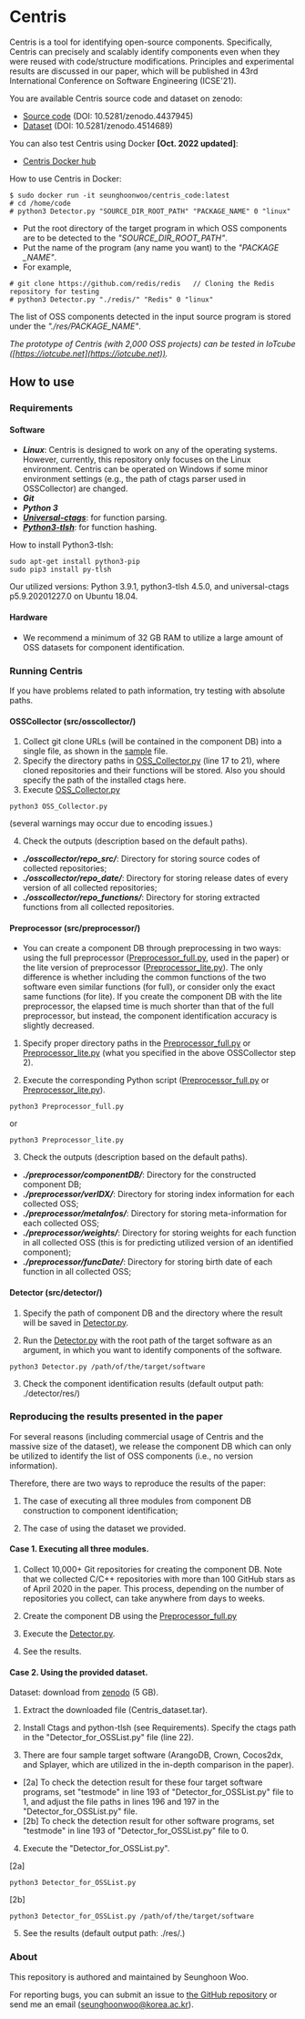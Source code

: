 # Centris
Centris is a tool for identifying open-source components.
Specifically, Centris can precisely and scalably identify components even when they were reused with code/structure modifications.
Principles and experimental results are discussed in our paper, which will be published in 43rd International Conference on Software Engineering (ICSE'21).

You are available Centris source code and dataset on zenodo:
 * [Source code](https://zenodo.org/record/4437945#.YB7nQ-gzaUk) (DOI: 10.5281/zenodo.4437945)
 * [Dataset](https://zenodo.org/record/4514689#.YB7sN-gzaUk) (DOI: 10.5281/zenodo.4514689)

You can also test Centris using Docker **[Oct. 2022 updated]**:
 * [Centris Docker hub](https://hub.docker.com/repository/docker/seunghoonwoo/centris_code)

How to use Centris in Docker:

```
$ sudo docker run -it seunghoonwoo/centris_code:latest
# cd /home/code
# python3 Detector.py "SOURCE_DIR_ROOT_PATH" "PACKAGE_NAME" 0 "linux"
```
* Put the root directory of the target program in which OSS components are to be detected to the *"SOURCE_DIR_ROOT_PATH"*.
* Put the name of the program (any name you want) to the *"PACKAGE _NAME"*.
* For example, 
```
# git clone https://github.com/redis/redis   // Cloning the Redis repository for testing
# python3 Detector.py "./redis/" "Redis" 0 "linux"
```

The list of OSS components detected in the input source program is stored under the *"./res/PACKAGE_NAME"*.


*The prototype of Centris (with 2,000 OSS projects) can be tested in IoTcube ([https://iotcube.net](https://iotcube.net)).*

## How to use
### Requirements

#### Software
* ***Linux***: Centris is designed to work on any of the operating systems. However, currently, this repository only focuses on the Linux environment. Centris can be operated on Windows if some minor environment settings (e.g., the path of ctags parser used in OSSCollector) are changed.
* ***Git***
* ***Python 3***
* ***[Universal-ctags](https://github.com/universal-ctags/ctags)***: for function parsing.
* ***[Python3-tlsh](https://pypi.org/project/python-tlsh/)***: for function hashing.

How to install Python3-tlsh:

```
sudo apt-get install python3-pip
sudo pip3 install py-tlsh
```

Our utilized versions: Python 3.9.1, python3-tlsh 4.5.0, and universal-ctags p5.9.20201227.0 on Ubuntu 18.04.

#### Hardware
* We recommend a minimum of 32 GB RAM to utilize a large amount of OSS datasets for component identification.

### Running Centris

If you have problems related to path information, try testing with absolute paths.

#### OSSCollector (src/osscollector/)

1. Collect git clone URLs (will be contained in the component DB) into a single file, as shown in the [sample](https://github.com/WOOSEUNGHOON/Centris-public/blob/main/src/osscollector/sample) file.
2. Specify the directory paths in [OSS_Collector.py](https://github.com/WOOSEUNGHOON/Centris-public/blob/main/src/osscollector/OSS_Collector.py) (line 17 to 21), where cloned repositories and their functions will be stored. Also you should specify the path of the installed ctags here.
3. Execute [OSS_Collector.py](https://github.com/WOOSEUNGHOON/Centris-public/blob/main/src/osscollector/OSS_Collector.py)
```
python3 OSS_Collector.py
```
(several warnings may occur due to encoding issues.)

4. Check the outputs (description based on the default paths).
 * ***./osscollector/repo_src/***: Directory for storing source codes of collected repositories;
 * ***./osscollector/repo_date/***: Directory for storing release dates of every version of all collected repositories;
 * ***./osscollector/repo_functions/***: Directory for storing extracted functions from all collected repositories.

#### Preprocessor (src/preprocessor/)

* You can create a component DB through preprocessing in two ways: using the full preprocessor ([Preprocessor_full.py](https://github.com/WOOSEUNGHOON/Centris-public/blob/main/src/preprocessor/Preprocessor_full.py), used in the paper) or the lite version of preprocessor ([Preprocessor_lite.py](https://github.com/WOOSEUNGHOON/Centris-public/blob/main/src/preprocessor/Preprocessor_lite.py)). The only difference is whether including the common functions of the two software even similar functions (for full), or consider only the exact same functions (for lite). If you create the component DB with the lite preprocessor, the elapsed time is much shorter than that of the full preprocessor, but instead, the component identification accuracy is slightly decreased.

1. Specify proper directory paths in the [Preprocessor_full.py](https://github.com/WOOSEUNGHOON/Centris-public/blob/main/src/preprocessor/Preprocessor_full.py) or [Preprocessor_lite.py](https://github.com/WOOSEUNGHOON/Centris-public/blob/main/src/preprocessor/Preprocessor_lite.py) (what you specified in the above OSSCollector step 2).

2. Execute the corresponding Python script ([Preprocessor_full.py](https://github.com/WOOSEUNGHOON/Centris-public/blob/main/src/preprocessor/Preprocessor_full.py) or [Preprocessor_lite.py](https://github.com/WOOSEUNGHOON/Centris-public/blob/main/src/preprocessor/Preprocessor_lite.py)).

```
python3 Preprocessor_full.py
```
or
```
python3 Preprocessor_lite.py
```

3. Check the outputs (description based on the default paths).
 * ***./preprocessor/componentDB/***: Directory for the constructed component DB;
 * ***./preprocessor/verIDX/***: Directory for storing index information for each collected OSS;
 * ***./preprocessor/metaInfos/***: Directory for storing meta-information for each collected OSS;
 * ***./preprocessor/weights/***: Directory for storing weights for each function in all collected OSS (this is for predicting utilized version of an identified component);
 * ***./preprocessor/funcDate/***: Directory for storing birth date of each function in all collected OSS;

#### Detector (src/detector/)
1. Specify the path of component DB and the directory where the result will be saved in [Detector.py](https://github.com/WOOSEUNGHOON/Centris-public/blob/main/src/detector/Detector.py).

2. Run the [Detector.py](https://github.com/WOOSEUNGHOON/Centris-public/blob/main/src/detector/Detector.py) with the root path of the target software as an argument, in which you want to identify components of the software.
```
python3 Detector.py /path/of/the/target/software
```

3. Check the component identification results (default output path: ./detector/res/)


### Reproducing the results presented in the paper
For several reasons (including commercial usage of Centris and the massive size of the dataset), we release the component DB which can only be utilized to identify the list of OSS components (i.e., no version information).

Therefore, there are two ways to reproduce the results of the paper: 

1. The case of executing all three modules from component DB construction to component identification;

2. The case of using the dataset we provided.

#### Case 1. Executing all three modules.

1. Collect 10,000+ Git repositories for creating the component DB. Note that we collected C/C++ repositories with more than 100 GitHub stars as of April 2020 in the paper. This process, depending on the number of repositories you collect, can take anywhere from days to weeks.

2. Create the component DB using the [Preprocessor_full.py](https://github.com/WOOSEUNGHOON/Centris-public/blob/main/src/preprocessor/Preprocessor_full.py)

3. Execute the [Detector.py](https://github.com/WOOSEUNGHOON/Centris-public/blob/main/src/detector/Detector.py).

4. See the results.

#### Case 2. Using the provided dataset.

Dataset: download from [zenodo](https://zenodo.org/record/4514689#.YB7sN-gzaUk) (5 GB).

1. Extract the downloaded file (Centris_dataset.tar).

2. Install Ctags and python-tlsh (see Requirements). Specify the ctags path in the "Detector_for_OSSList.py" file (line 22).

3. There are four sample target software (ArangoDB, Crown, Cocos2dx, and Splayer, which are utilized in the in-depth comparison in the paper). 
 + [2a] To check the detection result for these four target software programs, set "testmode" in line 193 of "Detector_for_OSSList.py" file to 1, and adjust the file paths in lines 196 and 197 in the "Detector_for_OSSList.py" file.
 + [2b] To check the detection result for other software programs, set "testmode" in line 193 of "Detector_for_OSSList.py" file to 0. 

4. Execute the "Detector_for_OSSList.py".

[2a]
```
python3 Detector_for_OSSList.py
```

[2b]
```
python3 Detector_for_OSSList.py /path/of/the/target/software
```

5. See the results (default output path: ./res/.)

### About
This repository is authored and maintained by Seunghoon Woo.

For reporting bugs, you can submit an issue to [the GitHub repository](https://github.com/WOOSEUNGHOON/Centris-public) or send me an email (<seunghoonwoo@korea.ac.kr>).
